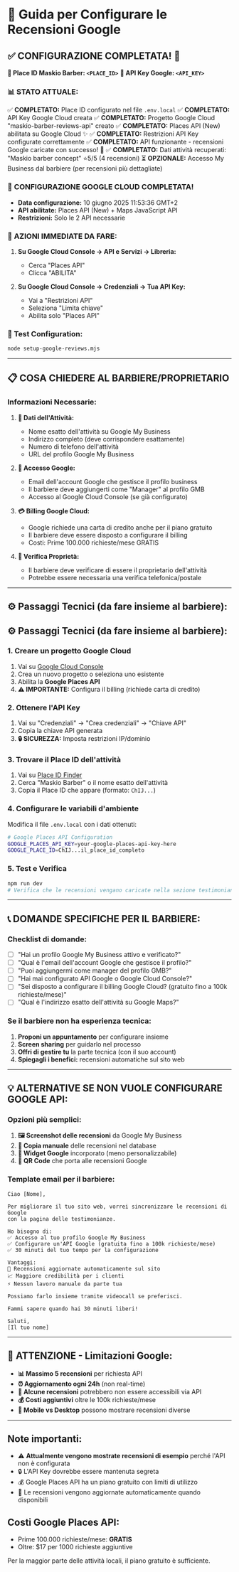 # 🔧 Guida per Configurare le Recensioni Google

## ✅ **CONFIGURAZIONE COMPLETATA! 🎉**

**🎯 Place ID Maskio Barber: `<PLACE_ID>`**
**🔑 API Key Google: `<API_KEY>`**

### 📊 **STATO ATTUALE:**
✅ **COMPLETATO:** Place ID configurato nel file `.env.local`
✅ **COMPLETATO:** API Key Google Cloud creata
✅ **COMPLETATO:** Progetto Google Cloud "maskio-barber-reviews-api" creato
✅ **COMPLETATO:** Places API (New) abilitata su Google Cloud ✨
✅ **COMPLETATO:** Restrizioni API Key configurate correttamente
✅ **COMPLETATO:** API funzionante - recensioni Google caricate con successo! 🎉
✅ **COMPLETATO:** Dati attività recuperati: "Maskio barber concept" ⭐5/5 (4 recensioni)
⏳ **OPZIONALE:** Accesso My Business dal barbiere (per recensioni più dettagliate)

### 🎯 **CONFIGURAZIONE GOOGLE CLOUD COMPLETATA!**
- **Data configurazione:** 10 giugno 2025 11:53:36 GMT+2
- **API abilitate:** Places API (New) + Maps JavaScript API
- **Restrizioni:** Solo le 2 API necessarie

### 🔧 **AZIONI IMMEDIATE DA FARE:**
1. **Su Google Cloud Console → API e Servizi → Libreria:**
   - Cerca "Places API" 
   - Clicca "ABILITA"

2. **Su Google Cloud Console → Credenziali → Tua API Key:**
   - Vai a "Restrizioni API"
   - Seleziona "Limita chiave"
   - Abilita solo "Places API"

### 🚀 Test Configuration:
```bash
node setup-google-reviews.mjs
```

---

## 📋 **COSA CHIEDERE AL BARBIERE/PROPRIETARIO**

### Informazioni Necessarie:
1. **📍 Dati dell'Attività:**
   - Nome esatto dell'attività su Google My Business
   - Indirizzo completo (deve corrispondere esattamente)
   - Numero di telefono dell'attività
   - URL del profilo Google My Business

2. **🔐 Accesso Google:**
   - Email dell'account Google che gestisce il profilo business
   - Il barbiere deve aggiungerti come "Manager" al profilo GMB
   - Accesso al Google Cloud Console (se già configurato)

3. **💳 Billing Google Cloud:**
   - Google richiede una carta di credito anche per il piano gratuito
   - Il barbiere deve essere disposto a configurare il billing
   - Costi: Prime 100.000 richieste/mese GRATIS

4. **📱 Verifica Proprietà:**
   - Il barbiere deve verificare di essere il proprietario dell'attività
   - Potrebbe essere necessaria una verifica telefonica/postale

---

## ⚙️ Passaggi Tecnici (da fare insieme al barbiere):

## ⚙️ Passaggi Tecnici (da fare insieme al barbiere):

### 1. Creare un progetto Google Cloud
1. Vai su [Google Cloud Console](https://console.cloud.google.com/)
2. Crea un nuovo progetto o seleziona uno esistente
3. Abilita la **Google Places API**
4. **⚠️ IMPORTANTE:** Configura il billing (richiede carta di credito)

### 2. Ottenere l'API Key
1. Vai su "Credenziali" → "Crea credenziali" → "Chiave API"
2. Copia la chiave API generata
3. **🔒 SICUREZZA:** Imposta restrizioni IP/dominio

### 3. Trovare il Place ID dell'attività
1. Vai su [Place ID Finder](https://developers.google.com/maps/documentation/places/web-service/place-id)
2. Cerca "Maskio Barber" o il nome esatto dell'attività
3. Copia il Place ID che appare (formato: `ChIJ...`)

### 4. Configurare le variabili d'ambiente
Modifica il file `.env.local` con i dati ottenuti:

```bash
# Google Places API Configuration
GOOGLE_PLACES_API_KEY=your-google-places-api-key-here
GOOGLE_PLACE_ID=ChIJ...il_place_id_completo
```

### 5. Test e Verifica
```bash
npm run dev
# Verifica che le recensioni vengano caricate nella sezione testimonianze
```

---

## 📞 **DOMANDE SPECIFICHE PER IL BARBIERE:**

### Checklist di domande:
- [ ] "Hai un profilo Google My Business attivo e verificato?"
- [ ] "Qual è l'email dell'account Google che gestisce il profilo?"
- [ ] "Puoi aggiungermi come manager del profilo GMB?"
- [ ] "Hai mai configurato API Google o Google Cloud Console?"
- [ ] "Sei disposto a configurare il billing Google Cloud? (gratuito fino a 100k richieste/mese)"
- [ ] "Qual è l'indirizzo esatto dell'attività su Google Maps?"

### Se il barbiere non ha esperienza tecnica:
1. **Proponi un appuntamento** per configurare insieme
2. **Screen sharing** per guidarlo nel processo
3. **Offri di gestire tu** la parte tecnica (con il suo account)
4. **Spiegagli i benefici:** recensioni automatiche sul sito web

---

## 💡 **ALTERNATIVE SE NON VUOLE CONFIGURARE GOOGLE API:**

### Opzioni più semplici:
1. **🖼️ Screenshot delle recensioni** da Google My Business
2. **📝 Copia manuale** delle recensioni nel database
3. **🔗 Widget Google** incorporato (meno personalizzabile)
4. **📱 QR Code** che porta alle recensioni Google

### Template email per il barbiere:
```
Ciao [Nome],

Per migliorare il tuo sito web, vorrei sincronizzare le recensioni di Google 
con la pagina delle testimonianze.

Ho bisogno di:
✅ Accesso al tuo profilo Google My Business
✅ Configurare un'API Google (gratuita fino a 100k richieste/mese)
✅ 30 minuti del tuo tempo per la configurazione

Vantaggi:
🌟 Recensioni aggiornate automaticamente sul sito
📈 Maggiore credibilità per i clienti
⚡ Nessun lavoro manuale da parte tua

Possiamo farlo insieme tramite videocall se preferisci.

Fammi sapere quando hai 30 minuti liberi!

Saluti,
[Il tuo nome]
```

---

## 🚨 **ATTENZIONE - Limitazioni Google:**

- **📊 Massimo 5 recensioni** per richiesta API
- **⏰ Aggiornamento ogni 24h** (non real-time)
- **🔐 Alcune recensioni** potrebbero non essere accessibili via API
- **💰 Costi aggiuntivi** oltre le 100k richieste/mese
- **📱 Mobile vs Desktop** possono mostrare recensioni diverse

---

## Note importanti:
- ⚠️ **Attualmente vengono mostrate recensioni di esempio** perché l'API non è configurata
- 🔒 L'API Key dovrebbe essere mantenuta segreta
- 💰 Google Places API ha un piano gratuito con limiti di utilizzo
- 📝 Le recensioni vengono aggiornate automaticamente quando disponibili

## Costi Google Places API:
- Prime 100.000 richieste/mese: **GRATIS**
- Oltre: $17 per 1000 richieste aggiuntive

Per la maggior parte delle attività locali, il piano gratuito è sufficiente.
